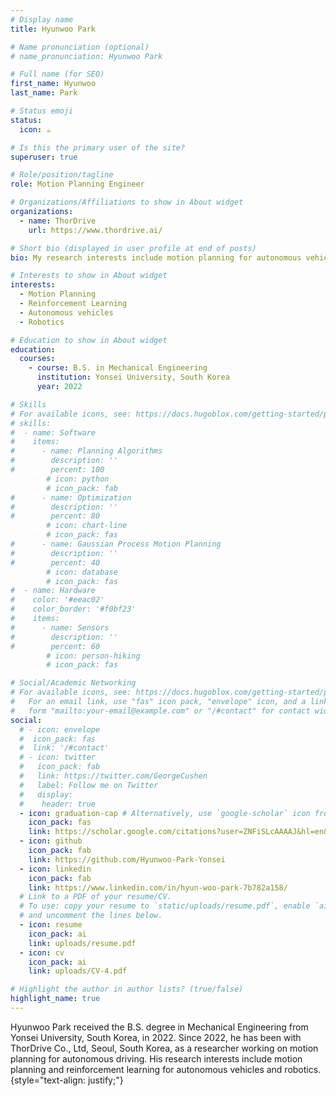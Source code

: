 ```yaml
---
# Display name
title: Hyunwoo Park

# Name pronunciation (optional)
# name_pronunciation: Hyunwoo Park

# Full name (for SEO)
first_name: Hyunwoo
last_name: Park

# Status emoji
status:
  icon: ☕️

# Is this the primary user of the site?
superuser: true

# Role/position/tagline
role: Motion Planning Engineer

# Organizations/Affiliations to show in About widget
organizations:
  - name: ThorDrive
    url: https://www.thordrive.ai/

# Short bio (displayed in user profile at end of posts)
bio: My research interests include motion planning for autonomous vehicles and robotics.

# Interests to show in About widget
interests:
  - Motion Planning
  - Reinforcement Learning
  - Autonomous vehicles
  - Robotics

# Education to show in About widget
education:
  courses:
    - course: B.S. in Mechanical Engineering
      institution: Yonsei University, South Korea
      year: 2022

# Skills
# For available icons, see: https://docs.hugoblox.com/getting-started/page-builder/#icons
# skills:
#  - name: Software
#    items:
#      - name: Planning Algorithms
#        description: ''
#        percent: 100
        # icon: python
        # icon_pack: fab
#      - name: Optimization
#        description: ''
#        percent: 80
        # icon: chart-line
        # icon_pack: fas
#      - name: Gaussian Process Motion Planning
#        description: ''
#        percent: 40
        # icon: database
        # icon_pack: fas
#  - name: Hardware
#    color: '#eeac02'
#    color_border: '#f0bf23'
#    items:
#      - name: Sensors
#        description: ''
#        percent: 60
        # icon: person-hiking
        # icon_pack: fas

# Social/Academic Networking
# For available icons, see: https://docs.hugoblox.com/getting-started/page-builder/#icons
#   For an email link, use "fas" icon pack, "envelope" icon, and a link in the
#   form "mailto:your-email@example.com" or "/#contact" for contact widget.
social:
  # - icon: envelope
  #  icon_pack: fas
  #  link: '/#contact'
  # - icon: twitter
  #   icon_pack: fab
  #   link: https://twitter.com/GeorgeCushen
  #   label: Follow me on Twitter
  #   display:
  #    header: true 
  - icon: graduation-cap # Alternatively, use `google-scholar` icon from `ai` icon pack
    icon_pack: fas
    link: https://scholar.google.com/citations?user=ZNFiSLcAAAAJ&hl=en&authuser=1
  - icon: github
    icon_pack: fab
    link: https://github.com/Hyunwoo-Park-Yonsei
  - icon: linkedin
    icon_pack: fab
    link: https://www.linkedin.com/in/hyun-woo-park-7b782a158/
  # Link to a PDF of your resume/CV.
  # To use: copy your resume to `static/uploads/resume.pdf`, enable `ai` icons in `params.yaml`,
  # and uncomment the lines below.
  - icon: resume
    icon_pack: ai
    link: uploads/resume.pdf
  - icon: cv
    icon_pack: ai
    link: uploads/CV-4.pdf

# Highlight the author in author lists? (true/false)
highlight_name: true
---
```


Hyunwoo Park received the B.S. degree in Mechanical Engineering from Yonsei University, South Korea, in 2022. Since 2022, he has been  with ThorDrive Co., Ltd, Seoul, South Korea, as a researcher working on motion planning for autonomous driving. His research interests include motion planning and reinforcement learning for autonomous vehicles and robotics.
{style="text-align: justify;"}
